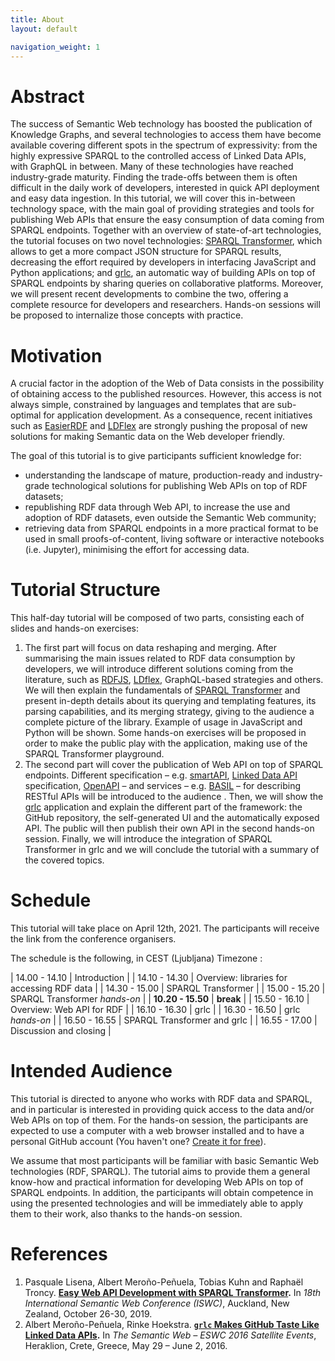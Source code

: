 ```yaml
---
title: About
layout: default

navigation_weight: 1
---
```


# Abstract
The success of Semantic Web technology has boosted the publication of Knowledge Graphs, and several technologies to access them have become available covering different spots in the spectrum of expressivity: from the highly expressive SPARQL to the controlled access of Linked Data APIs, with GraphQL in between. Many of these technologies have reached industry-grade maturity. Finding the trade-offs between them is often difficult in the daily work of developers, interested in quick API deployment and easy data ingestion. In this tutorial, we will cover this in-between technology space, with the main goal of providing strategies and tools for publishing Web APIs that ensure the easy consumption of data coming from SPARQL endpoints. Together with an overview of state-of-art technologies, the tutorial focuses on two novel technologies: [SPARQL Transformer](https://github.com/D2KLab/sparql-transformer), which allows to get a more compact JSON structure for SPARQL results, decreasing the effort required by developers in interfacing JavaScript and Python applications; and [grlc](http://grlc.io/), an automatic way of building APIs on top of SPARQL endpoints by sharing queries on collaborative platforms. Moreover, we will present recent developments to combine the two, offering a complete resource for developers and researchers. Hands-on sessions will be proposed to internalize those concepts with practice.

# Motivation

A crucial factor in the adoption of the Web of Data consists in the possibility of obtaining access to the published resources. However, this access is not always simple, constrained by languages and templates that are sub-optimal for application development. As a consequence, recent initiatives such as [EasierRDF](https://github.com/w3c/EasierRDF) and [LDFlex](https://github.com/LDflex/LDflex ) are strongly pushing the proposal of new solutions for making Semantic data on the Web developer friendly.

The goal of this tutorial is to give participants sufficient knowledge for:
- understanding the landscape of mature, production-ready and industry-grade technological solutions for publishing Web APIs on top of RDF datasets;
- republishing RDF data through Web API, to increase the use and adoption of RDF datasets, even outside the Semantic Web community;
- retrieving data from SPARQL endpoints in a more practical format to be used in small proofs-of-content, living software or interactive notebooks (i.e. Jupyter), minimising the effort for accessing data.

# Tutorial Structure

This half-day tutorial will be composed of two parts, consisting each of slides and hands-on exercises:
1. The first part will focus on data reshaping and merging. After summarising the main issues related to RDF data consumption by developers, we will introduce different solutions coming from the literature, such as [RDFJS](https://rdf.js.org/data-model-spec/),  [LDflex](https://github.com/LDflex/LDflex), GraphQL-based strategies and others. We will then explain the fundamentals of [SPARQL Transformer](https://github.com/D2KLab/sparql-transformer) and present in-depth details about its querying and templating features, its parsing capabilities, and its merging strategy, giving to the audience a complete picture of the library. Example of usage in JavaScript and Python will be shown. Some hands-on exercises will be proposed in order to make the public play with the application, making use of the SPARQL Transformer playground.
2. The second part will cover the publication of Web API on top of SPARQL endpoints. Different specification – e.g. [smartAPI](https://smart-api.info/), [Linked Data API](https://github.com/UKGovLD/linked-data-api) specification, [OpenAPI](https://www.openapis.org/) – and services – e.g. [BASIL](https://github.com/the-open-university/basil) – for describing RESTful APIs will be introduced to the audience . Then, we will show the [grlc](grlc.io) application and explain the different part of the framework: the GitHub repository, the self-generated UI and the automatically exposed API. The public will then publish their own API in the second hands-on session. Finally, we will introduce the integration of SPARQL Transformer in grlc and we will conclude the tutorial with a summary of the covered topics.

# Schedule

This tutorial will take place on April 12th, 2021.
The participants will receive the link from the conference organisers.

The schedule is the following, in CEST (Ljubljana) Timezone :

| 14.00 - 14.10  	  | Introduction                               	|
| 14.10 - 14.30   	| Overview: libraries for accessing RDF data 	|
| 14.30 - 15.00  	| SPARQL Transformer                         	|
| 15.00 - 15.20 	| SPARQL Transformer _hands-on_                	|
| **10.20 - 15.50** 	| **break**                               	|
| 15.50 - 16.10 	| Overview: Web API for RDF                  	|
| 16.10 - 16.30 	| grlc                                       	|
| 16.30 - 16.50 	| grlc _hands-on_                              	|
| 16.50 - 16.55 	| SPARQL Transformer and grlc                	|
| 16.55 - 17.00 	| Discussion and closing                     	|


# Intended Audience

This tutorial is directed to anyone who works with RDF data and SPARQL, and in particular is interested in providing quick access to the data and/or Web APIs on top of them. For the hands-on session, the participants are expected to use a computer with a web browser installed and to have a personal GitHub account (You haven't one? [Create it for free](https://github.com/join)).

We assume that most participants will be familiar with basic Semantic Web technologies (RDF, SPARQL). The tutorial aims to provide them a general know-how and practical information for developing Web APIs on top of SPARQL endpoints. In addition, the participants will obtain competence in using the presented technologies and will be immediately able to apply them to their work, also thanks to the hands-on session.

# References

1. Pasquale Lisena, Albert Meroño-Peñuela, Tobias Kuhn and Raphaël Troncy. **[Easy Web API Development with SPARQL Transformer](http://www.eurecom.fr/en/publication/5927/download/data-publi-5927.pdf).** In *18th International Semantic Web Conference (ISWC)*, Auckland, New Zealand, October 26-30, 2019.
1. Albert Meroño-Peñuela, Rinke Hoekstra. **[`grlc` Makes GitHub Taste Like Linked Data APIs](http://ceur-ws.org/Vol-1629/paper7.pdf).** In *The Semantic Web – ESWC 2016 Satellite Events*, Heraklion, Crete, Greece, May 29 – June 2, 2016.
